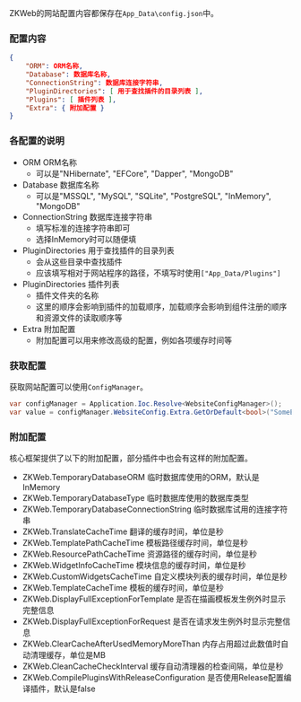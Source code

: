 ZKWeb的网站配置内容都保存在`App_Data\config.json`中。<br/>

### 配置内容
``` json
{
	"ORM": ORM名称,
	"Database": 数据库名称,
	"ConnectionString": 数据库连接字符串,
	"PluginDirectories": [ 用于查找插件的目录列表 ],
	"Plugins": [ 插件列表 ],
	"Extra": { 附加配置 }
}
```

### 各配置的说明

- ORM ORM名称
	- 可以是"NHibernate", "EFCore", "Dapper", "MongoDB"
- Database 数据库名称
	- 可以是"MSSQL", "MySQL", "SQLite", "PostgreSQL", "InMemory", "MongoDB"
- ConnectionString 数据库连接字符串
	- 填写标准的连接字符串即可
	- 选择InMemory时可以随便填
- PluginDirectories 用于查找插件的目录列表
	- 会从这些目录中查找插件
	- 应该填写相对于网站程序的路径，不填写时使用`["App_Data/Plugins"]`
- PluginDirectories 插件列表
	- 插件文件夹的名称
	- 这里的顺序会影响到插件的加载顺序，加载顺序会影响到组件注册的顺序和资源文件的读取顺序等
- Extra 附加配置
	- 附加配置可以用来修改高级的配置，例如各项缓存时间等

### 获取配置

获取网站配置可以使用`ConfigManager`。
``` csharp
var configManager = Application.Ioc.Resolve<WebsiteConfigManager>();
var value = configManager.WebsiteConfig.Extra.GetOrDefault<bool>("SomeExtraConfiguration");
```

### 附加配置

核心框架提供了以下的附加配置，部分插件中也会有这样的附加配置。

- ZKWeb.TemporaryDatabaseORM 临时数据库使用的ORM，默认是InMemory
- ZKWeb.TemporaryDatabaseType 临时数据库使用的数据库类型
- ZKWeb.TemporaryDatabaseConnectionString 临时数据库试用的连接字符串
- ZKWeb.TranslateCacheTime 翻译的缓存时间，单位是秒
- ZKWeb.TemplatePathCacheTime 模板路径缓存时间，单位是秒
- ZKWeb.ResourcePathCacheTime 资源路径的缓存时间，单位是秒
- ZKWeb.WidgetInfoCacheTime 模块信息的缓存时间，单位是秒
- ZKWeb.CustomWidgetsCacheTime 自定义模块列表的缓存时间，单位是秒
- ZKWeb.TemplateCacheTime 模板的缓存时间，单位是秒
- ZKWeb.DisplayFullExceptionForTemplate 是否在描画模板发生例外时显示完整信息
- ZKWeb.DisplayFullExceptionForRequest 是否在请求发生例外时显示完整信息
- ZKWeb.ClearCacheAfterUsedMemoryMoreThan 内存占用超过此数值时自动清理缓存，单位是MB
- ZKWeb.CleanCacheCheckInterval 缓存自动清理器的检查间隔，单位是秒
- ZKWeb.CompilePluginsWithReleaseConfiguration 是否使用Release配置编译插件，默认是false
